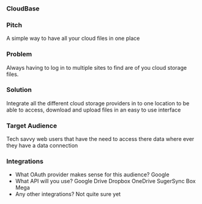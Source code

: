 ### CloudBase

### Pitch

A simple way to have all your cloud files in one place

### Problem

Always having to log in to multiple sites to find are of you cloud storage files.

### Solution

Integrate all the different cloud storage providers in to one location to be able to access, download and upload files in an easy to use interface

### Target Audience

Tech savvy web users that have the need to access there data where ever they have a data connection

### Integrations

* What OAuth provider makes sense for this audience?
Google
* What API will you use?
Google Drive
Dropbox
OneDrive
SugerSync
Box
Mega
* Any other integrations?
Not quite sure yet
